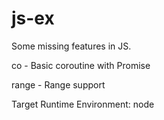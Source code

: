 # js-ex

Some missing features in JS.

co - Basic coroutine with Promise

range - Range support

Target Runtime Environment: node
